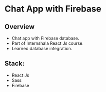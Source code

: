 # Chat App with Firebase

## Overview

- Chat app with Firebase database.
- Part of Internshala React Js course.
- Learned database integration.

## Stack:

- React Js
- Sass
- Firebase

